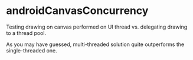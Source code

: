 androidCanvasConcurrency
========================

Testing drawing on canvas performed on UI thread vs. delegating drawing to a thread pool.

As you may have guessed, multi-threaded solution quite outperforms the single-threaded one.
